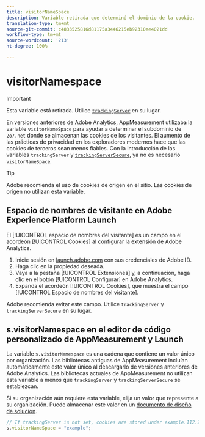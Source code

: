 ```yaml
---
title: visitorNameSpace
description: Variable retirada que determinó el dominio de la cookie.
translation-type: tm+mt
source-git-commit: c4833525816d81175a3446215eb92310ee4021dd
workflow-type: tm+mt
source-wordcount: '213'
ht-degree: 100%

---
```



# visitorNamespace

>[!IMPORTANT]
>
>Esta variable está retirada. Utilice [`trackingServer`](trackingserver.md) en su lugar.

En versiones anteriores de Adobe Analytics, AppMeasurement utilizaba la variable `visitorNameSpace` para ayudar a determinar el subdominio de `2o7.net` donde se almacenan las cookies de los visitantes. El aumento de las prácticas de privacidad en los exploradores modernos hace que las cookies de terceros sean menos fiables. Con la introducción de las variables `trackingServer` y [`trackingServerSecure`](trackingserversecure.md), ya no es necesario `visitorNameSpace`.

>[!TIP]
>
>Adobe recomienda el uso de cookies de origen en el sitio. Las cookies de origen no utilizan esta variable.

## Espacio de nombres de visitante en Adobe Experience Platform Launch

El [!UICONTROL espacio de nombres del visitante] es un campo en el acordeón [!UICONTROL Cookies] al configurar la extensión de Adobe Analytics.

1. Inicie sesión en [launch.adobe.com](https://launch.adobe.com) con sus credenciales de Adobe ID.
2. Haga clic en la propiedad deseada.
3. Vaya a la pestaña [!UICONTROL Extensiones] y, a continuación, haga clic en el botón [!UICONTROL Configurar] en Adobe Analytics.
4. Expanda el acordeón [!UICONTROL Cookies], que muestra el campo [!UICONTROL Espacio de nombres del visitante].

Adobe recomienda evitar este campo. Utilice `trackingServer` y `trackingServerSecure` en su lugar.

## s.visitorNamespace en el editor de código personalizado de AppMeasurement y Launch

La variable `s.visitorNamespace` es una cadena que contiene un valor único por organización. Las bibliotecas antiguas de AppMeasurement incluían automáticamente este valor único al descargarlo de versiones anteriores de Adobe Analytics. Las bibliotecas actuales de AppMeasurement no utilizan esta variable a menos que `trackingServer` y `trackingServerSecure` se establezcan.

Si su organización aún requiere esta variable, elija un valor que represente a su organización. Puede almacenar este valor en un [documento de diseño de solución](../../prepare/solution-design.md).

```js
// If trackingServer is not set, cookies are stored under example.112.2o7.net
s.visitorNameSpace = "example";
```
